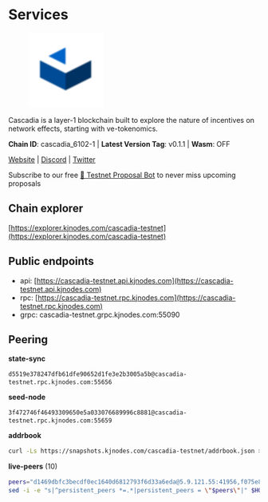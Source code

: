 # Services

<figure><img src="https://raw.githubusercontent.com/kj89/cosmos-images/main/logos/cascadia.png" width="150" alt=""><figcaption></figcaption></figure>

Cascadia is a layer-1 blockchain built to explore the  nature of incentives on network effects, starting  with ve-tokenomics.

**Chain ID**: cascadia_6102-1 | **Latest Version Tag**: v0.1.1 | **Wasm**: OFF

[Website](https://www.cascadia.foundation) | [Discord](https://discord.gg/cascadia) | [Twitter](https://twitter.com/CascadiaSystems)



Subscribe to our free [🤖 Testnet Proposal Bot](https://t.me/kjnodes_testnet_proposal_bot) to never miss upcoming proposals


## Chain explorer
[https://explorer.kjnodes.com/cascadia-testnet](https://explorer.kjnodes.com/cascadia-testnet)

## Public endpoints

* api: [https://cascadia-testnet.api.kjnodes.com](https://cascadia-testnet.api.kjnodes.com)
* rpc: [https://cascadia-testnet.rpc.kjnodes.com](https://cascadia-testnet.rpc.kjnodes.com)
* grpc: cascadia-testnet.grpc.kjnodes.com:55090

## Peering

**state-sync**

```text
d5519e378247dfb61dfe90652d1fe3e2b3005a5b@cascadia-testnet.rpc.kjnodes.com:55656
```

**seed-node**

```text
3f472746f46493309650e5a033076689996c8881@cascadia-testnet.rpc.kjnodes.com:55659
```

**addrbook**
```bash
curl -Ls https://snapshots.kjnodes.com/cascadia-testnet/addrbook.json > $HOME/.cascadiad/config/addrbook.json
```

**live-peers** (10)
```bash
peers="d1469dbfc3becdf0ec1640d6812793f6d33a6eda@5.9.121.55:41956,f075e82ca89acfbbd8ef845c95bd3d50574904f5@159.69.110.238:36656,3979193577e4e379c6f81b130807ed8c8d4b4d84@5.189.178.222:36656,46b554c4cddbde4adb7b10e7b6c66e46845ffc33@135.181.116.109:22796,783a3f911d98ad2eee043721a2cf47a253f58ea1@65.108.108.52:33656,046e5fdfcf33f221da082b8e4161689bcb915135@77.91.84.30:39656,df3cd1c84b2caa56f044ac19cf0267a44f2e87da@51.79.27.11:26656,893b6d4be8b527b0eb1ab4c1b2f0128945f5b241@185.213.27.91:36656,63cf1e7583eabf365856027815bc1491f2bc7939@65.108.2.41:60556,d5519e378247dfb61dfe90652d1fe3e2b3005a5b@65.109.68.190:55656"
sed -i -e "s|^persistent_peers *=.*|persistent_peers = \"$peers\"|" $HOME/.cascadiad/config/config.toml
```
